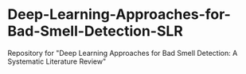 # Deep-Learning-Approaches-for-Bad-Smell-Detection-SLR

Repository for "Deep Learning Approaches for Bad Smell Detection: A Systematic Literature Review"
